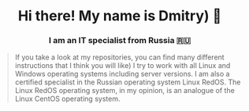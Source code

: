 <h1 align="center"> Hi there! My name is Dmitry) 👋
<h3 align="center"> I am an IT specialist from Russia 🇷🇺</h3>

> If you take a look at my repositories, you can find many different instructions that I think you will like) I try to work with all Linux and Windows operating systems including server versions.
> I am also a certified specialist in the Russian operating system Linux RedOS. The Linux RedOS operating system, in my opinion, is an analogue of the Linux CentOS operating system.
